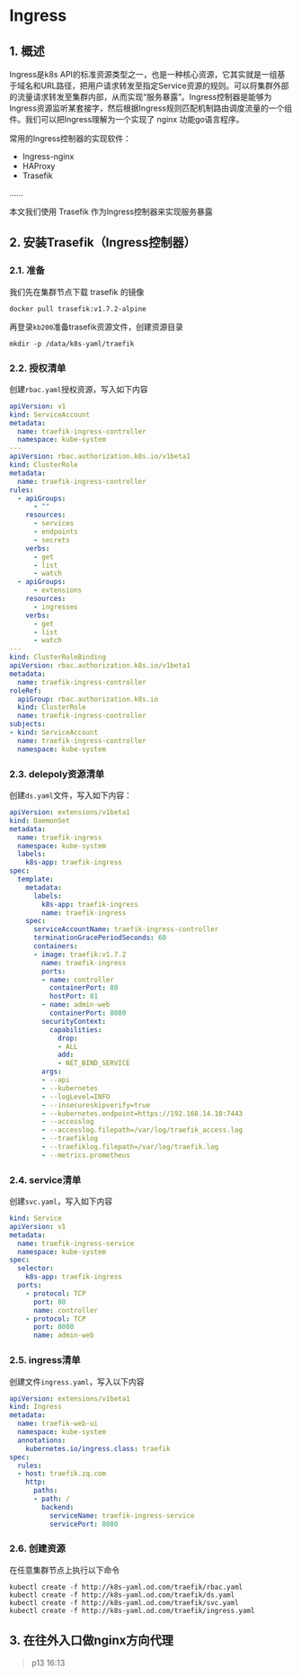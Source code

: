 # Ingress


## 1. 概述

Ingress是k8s API的标准资源类型之一，也是一种核心资源，它其实就是一组基于域名和URL路径，把用户请求转发至指定Service资源的规则。可以将集群外部的流量请求转发至集群内部，从而实现“服务暴露”。Ingress控制器是能够为Ingress资源监听某套接字，然后根据Ingress规则匹配机制路由调度流量的一个组件。我们可以把Ingress理解为一个实现了 nginx 功能go语言程序。


常用的Ingress控制器的实现软件：

- Ingress-nginx
- HAProxy
- Trasefik

......



本文我们使用 Trasefik 作为Ingress控制器来实现服务暴露



## 2. 安装Trasefik（Ingress控制器）


### 2.1. 准备

我们先在集群节点下载 trasefik 的镜像

```shell
docker pull trasefik:v1.7.2-alpine
```


再登录`kb200`准备trasefik资源文件，创建资源目录

```shell
mkdir -p /data/k8s-yaml/traefik
```


### 2.2. 授权清单

创建`rbac.yaml`授权资源，写入如下内容

```yaml
apiVersion: v1
kind: ServiceAccount
metadata:
  name: traefik-ingress-controller
  namespace: kube-system
---
apiVersion: rbac.authorization.k8s.io/v1beta1
kind: ClusterRole
metadata:
  name: traefik-ingress-controller
rules:
  - apiGroups:
      - ""
    resources:
      - services
      - endpoints
      - secrets
    verbs:
      - get
      - list
      - watch
  - apiGroups:
      - extensions
    resources:
      - ingresses
    verbs:
      - get
      - list
      - watch
---
kind: ClusterRoleBinding
apiVersion: rbac.authorization.k8s.io/v1beta1
metadata:
  name: traefik-ingress-controller
roleRef:
  apiGroup: rbac.authorization.k8s.io
  kind: ClusterRole
  name: traefik-ingress-controller
subjects:
- kind: ServiceAccount
  name: traefik-ingress-controller
  namespace: kube-system
```


### 2.3. delepoly资源清单

创建`ds.yaml`文件，写入如下内容：

```yaml
apiVersion: extensions/v1beta1
kind: DaemonSet
metadata:
  name: traefik-ingress
  namespace: kube-system
  labels:
    k8s-app: traefik-ingress
spec:
  template:
    metadata:
      labels:
        k8s-app: traefik-ingress
        name: traefik-ingress
    spec:
      serviceAccountName: traefik-ingress-controller
      terminationGracePeriodSeconds: 60
      containers:
      - image: traefik:v1.7.2
        name: traefik-ingress
        ports:
        - name: controller
          containerPort: 80
          hostPort: 81
        - name: admin-web
          containerPort: 8080
        securityContext:
          capabilities:
            drop:
            - ALL
            add:
            - NET_BIND_SERVICE
        args:
        - --api
        - --kubernetes
        - --logLevel=INFO
        - --insecureskipverify=true
        - --kubernetes.endpoint=https://192.168.14.10:7443
        - --accesslog
        - --accesslog.filepath=/var/log/traefik_access.log
        - --traefiklog
        - --traefiklog.filepath=/var/log/traefik.log
        - --metrics.prometheus
```


### 2.4. service清单


创建`svc.yaml`，写入如下内容


```yaml
kind: Service
apiVersion: v1
metadata:
  name: traefik-ingress-service
  namespace: kube-system
spec:
  selector:
    k8s-app: traefik-ingress
  ports:
    - protocol: TCP
      port: 80
      name: controller
    - protocol: TCP
      port: 8080
      name: admin-web
```


### 2.5. ingress清单

创建文件`ingress.yaml`，写入以下内容

```yaml
apiVersion: extensions/v1beta1
kind: Ingress
metadata:
  name: traefik-web-ui
  namespace: kube-system
  annotations:
    kubernetes.io/ingress.class: traefik
spec:
  rules:
  - host: traefik.zq.com
    http:
      paths:
      - path: /
        backend:
          serviceName: traefik-ingress-service
          servicePort: 8080
```

### 2.6. 创建资源

在任意集群节点上执行以下命令

```shell
kubectl create -f http://k8s-yaml.od.com/traefik/rbac.yaml
kubectl create -f http://k8s-yaml.od.com/traefik/ds.yaml
kubectl create -f http://k8s-yaml.od.com/traefik/svc.yaml
kubectl create -f http://k8s-yaml.od.com/traefik/ingress.yaml
```


## 3. 在往外入口做nginx方向代理


> p13 16:13

